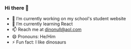### Hi there 👋

- 🔭 I’m currently working on my school's student website
- 🌱 I’m currently learning React
- 📫 Reach me at dinonull@aol.com
- 😄 Pronouns: He/Him 
- ⚡ Fun fact: I like dinosaurs
